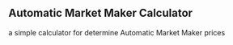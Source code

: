 ## Automatic Market Maker Calculator

a simple calculator for determine Automatic Market Maker prices
